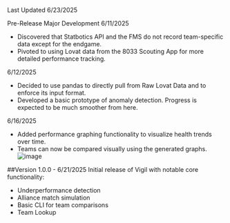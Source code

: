 Last Updated 6/23/2025



Pre-Release Major Development
6/11/2025
- Discovered that Statbotics API and the FMS do not record team-specific data except for the endgame.
- Pivoted to using Lovat data from the 8033 Scouting App for more detailed performance tracking.

6/12/2025
- Decided to use pandas to directly pull from Raw Lovat Data and to enforce its input format.
- Developed a basic prototype of anomaly detection. Progress is expected to be much smoother from here.

6/16/2025
- Added performance graphing functionality to visualize health trends over time.
- Teams can now be compared visually using the generated graphs.
![image](https://github.com/user-attachments/assets/54714e7a-fd73-4a1b-b77b-8057580c2ccc)


##Version 1.0.0 - 6/21/2025
Initial release of Vigil with notable core functionality:
- Underperformance detection
- Alliance match simulation
- Basic CLI for team comparisons
- Team Lookup


